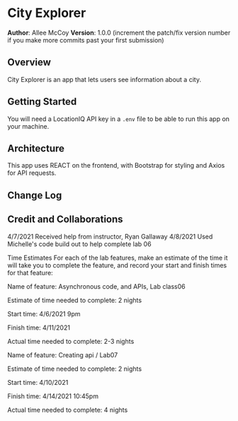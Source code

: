 # City Explorer

**Author**: Allee McCoy
**Version**: 1.0.0 (increment the patch/fix version number if you make more commits past your first submission)

## Overview
City Explorer is an app that lets users see information about a city.

## Getting Started
You will need a LocationIQ API key in a `.env` file to be able to run this app on your machine.

## Architecture
This app uses REACT on the frontend, with Bootstrap for styling and Axios for API requests.

## Change Log
<!-- Use this area to document the iterative changes made to your application as each feature is successfully implemented. Use time stamps. Here's an example:

01-01-2001 4:59pm - Application now has a fully-functional express server, with a GET route for the location resource. -->

## Credit and Collaborations
4/7/2021 Received help from instructor, Ryan Gallaway
4/8/2021 Used Michelle's code build out to help complete lab 06

Time Estimates
For each of the lab features, make an estimate of the time it will take you to complete the feature, and record your start and finish times for that feature:

Name of feature: Asynchronous code, and APIs, Lab class06

Estimate of time needed to complete: 2 nights

Start time: 4/6/2021 9pm

Finish time: 4/11/2021

Actual time needed to complete: 2-3 nights

Name of feature: Creating api / Lab07

Estimate of time needed to complete: 2 nights

Start time: 4/10/2021

Finish time: 4/14/2021 10:45pm

Actual time needed to complete: 4 nights